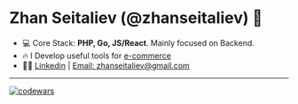 <h1 align="left">Zhan Seitaliev (@zhanseitaliev) 👋</h1>

- 💻 Core Stack: **PHP, Go, JS/React**. Mainly focused on Backend.
- 🔥 I Develop useful tools for <a href="https://shopter.online" target="_blank">e-commerce</a>
- 👨‍💻 <a href="https://linkedin.com/in/zhanseitaliev" target="_blank">Linkedin</a> | <a href="mailto:zhanseitaliev@gmail.com" target="_blank">Email: zhanseitaliev@gmail.com</a>

<hr />

[![codewars](https://www.codewars.com/users/zhanseitaliev/badges/large)](https://www.codewars.com/users/zhanseitaliev)  

<!--
**zhanseitaliev/zhanseitaliev** is a ✨ _special_ ✨ repository because its `README.md` (this file) appears on your GitHub profile.

Here are some ideas to get you started:

- 🔭 I’m currently working on ...
- 🌱 I’m currently learning ...
- 👯 I’m looking to collaborate on ...
- 🤔 I’m looking for help with ...
- 💬 Ask me about ...
- 📫 How to reach me: ...
- 😄 Pronouns: ...
- ⚡ Fun fact: ...
-->
